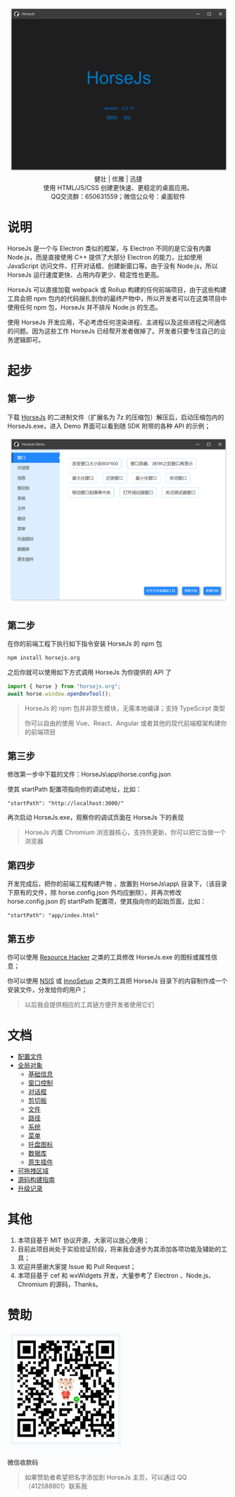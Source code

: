 <div align=center>
<img src="Doc/horse.png" />
<br />
健壮 | 优雅 | 迅捷
<br />
使用 HTML/JS/CSS 创建更快速、更稳定的桌面应用。
<br />
QQ交流群：650631559；微信公众号：桌面软件
</div>

# 说明

HorseJs 是一个与 Electron 类似的框架，与 Electron 不同的是它没有内置 Node.js，而是直接使用 C++ 提供了大部分 Electron 的能力，比如使用 JavaScript 访问文件、打开对话框、创建新窗口等。由于没有 Node.js，所以 HorseJs 运行速度更快、占用内存更少、稳定性也更高。

HorseJs 可以直接加载 webpack 或 Rollup 构建的任何前端项目，由于这些构建工具会把 npm 包内的代码捆扎到你的最终产物中，所以开发者可以在这类项目中使用任何 npm 包，HorseJs 并不排斥 Node.js 的生态。

使用 HorseJs 开发应用，不必考虑任何渲染进程、主进程以及这些进程之间通信的问题。因为这些工作 HorseJs 已经帮开发者做掉了。开发者只要专注自己的业务逻辑即可。

# 起步

## 第一步

下载 [HorseJs](https://gitee.com/horsejs/horsejs/releases) 的二进制文件（扩展名为 7z 的压缩包）解压后，启动压缩包内的 HorseJs.exe，进入 Demo 界面可以看到随 SDK 附带的各种 API 的示例；

<div align=center>
<img src="Doc/Demo.png" />
</div>

## 第二步

在你的前端工程下执行如下指令安装 HorseJs 的 npm 包

```cmd
npm install horsejs.org
```

之后你就可以使用如下方式调用 HorseJs 为你提供的 API 了

```js
import { horse } from "horsejs.org";
await horse.window.openDevTool();
```

> HorseJs 的 npm 包并非原生模块，无需本地编译；支持 TypeScirpt 类型
>
> 你可以自由的使用 Vue、React、Angular 或者其他的现代前端框架构建你的前端项目

## 第三步

修改第一步中下载的文件：HorseJs\app\horse.config.json

使其 startPath 配置项指向你的调试地址，比如：

```url
"startPath": "http://localhost:3000/"
```

再次启动 HorseJs.exe，观察你的调试页面在 HorseJs 下的表现

> HorseJs 内置 Chromium 浏览器核心，支持热更新，你可以把它当做一个浏览器

## 第四步

开发完成后，把你的前端工程构建产物 ，放置到 HorseJs\app\ 目录下，（该目录下原有的文件，除 horse.config.json 外均应删除），并再次修改 horse.config.json 的 startPath 配置项，使其指向你的起始页面，比如：

```url
"startPath": "app/index.html"
```

## 第五步

你可以使用 [Resource Hacker](http://angusj.com/resourcehacker/) 之类的工具修改 HorseJs.exe 的图标或属性信息；

你可以使用 [NSIS](https://nsis.sourceforge.io/) 或 [InnoSetup](https://jrsoftware.org/isinfo.php) 之类的工具把 HorseJs 目录下的内容制作成一个安装文件，分发给你的用户；

> 以后我会提供相应的工具链方便开发者使用它们

# 文档

- [配置文件](Doc/Config.md)
- [全局对象](Doc/Horse.md)
  - [基础信息](Doc/Horse/Info.md)
  - [窗口控制](Doc/Horse/Window.md)
  - [对话框](Doc/Horse/Dialog.md)
  - [剪切板](Doc/Horse/Clipboard.md)
  - [文件](Doc/Horse/File.md)
  - [路径](Doc/Horse/Path.md)
  - [系统](Doc/Horse/System.md)
  - [菜单](Doc/Horse/Menu.md)
  - [托盘图标](Doc/Horse/Tray.md)
  - [数据库](Doc/Horse/Db.md)
  - [原生插件](Doc/Horse/Plugin.md)
- [可拖拽区域](Doc/AppRegion.md)
- [源码构建指南](Doc/HorseJsBuild.md)
- [升级记录](Doc/Update.md)

# 其他

1.  本项目基于 MIT 协议开源，大家可以放心使用；
2.  目前此项目尚处于实验验证阶段，将来我会逐步为其添加各项功能及辅助的工具；
3.  欢迎并感谢大家提 Issue 和 Pull Request；
4.  本项目基于 cef 和 wxWidgets 开发，大量参考了 Electron 、Node.js、 Chromium 的源码，Thanks。

# 赞助

<img src="Doc/pay.png" />

微信收款码

> 如果赞助者希望把名字添加到 HorseJs 主页，可以通过 QQ （412588801）联系我
